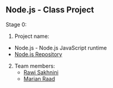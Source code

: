 
## Node.js - Class Project

Stage 0:

1. Project name: 
  - Node.js - Node.js JavaScript runtime
  - [Node.js Repository](https://github.com/nodejs/node)
2. Team members:
    - [Rawi Sakhnini](https://github.com/rawisa)
    - [Marian Raad](https://github.com/marianera)